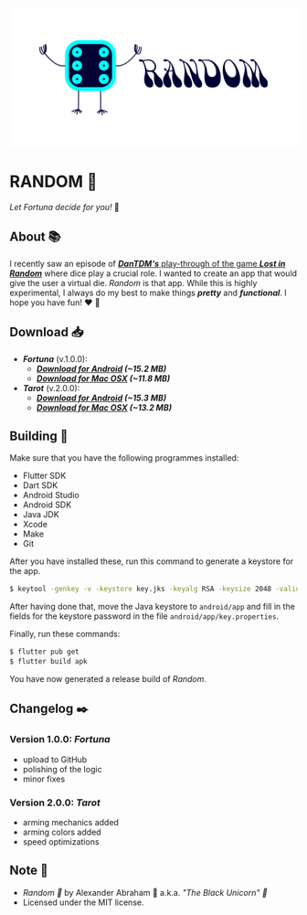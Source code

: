 <p align="center">
 <img src="https://github.com/iamtheblackunicorn/Random/raw/main/assets/images/banner.png"/>
</p>

# RANDOM :game_die:

*Let Fortuna decide for you!* :game_die:

## About :books:

I recently saw an episode of [***DanTDM's*** play-through of the game ***Lost in Random***](https://youtu.be/zyjdhzgMzsk) where dice play a crucial role.
I wanted to create an app that would give the user a virtual die. *Random* is that app. While this is highly experimental,
I always do my best to make things ***pretty*** and ***functional***. I hope you have fun! :heart: :unicorn:

## Download :inbox_tray:

- ***Fortuna*** (v.1.0.0):
  - ***[Download for Android](https://github.com/iamtheblackunicorn/Random/releases/download/v.1.0.0/Random-v1.0.0-Fortuna-Release.apk) (~15.2 MB)***
  - ***[Download for Mac OSX](https://github.com/iamtheblackunicorn/Random/releases/download/v.1.0.0/Random-v1.0.0-Fortuna-Release.app.zip) (~11.8 MB)***
- ***Tarot*** (v.2.0.0):
  - ***[Download for Android](https://github.com/iamtheblackunicorn/Random/releases/download/v.2.0.0/Random-v2.0.0-Tarot-Release.apk) (~15.3 MB)***
  - ***[Download for Mac OSX](https://github.com/iamtheblackunicorn/Random/releases/download/v.2.0.0/Random-v2.0.0-Tarot-Release.app.zip) (~13.2 MB)***

## Building :hammer:

Make sure that you have the following programmes installed:

- Flutter SDK
- Dart SDK
- Android Studio
- Android SDK
- Java JDK
- Xcode
- Make
- Git

After you have installed these, run this command to generate a keystore for the app.

```bash
$ keytool -genkey -v -keystore key.jks -keyalg RSA -keysize 2048 -validity 10000 -alias key
```

After having done that, move the Java keystore to `android/app` and fill in the fields for the keystore password in the file `android/app/key.properties`.

Finally, run these commands:

```bash
$ flutter pub get
$ flutter build apk
```

You have now generated a release build of *Random*.

## Changelog :black_nib:

### Version 1.0.0: ***Fortuna***

- upload to GitHub
- polishing of the logic
- minor fixes

### Version 2.0.0: ***Tarot***

- arming mechanics added
- arming colors added
- speed optimizations

## Note :scroll:

- *Random :game_die:* by Alexander Abraham :black_heart: a.k.a. *"The Black Unicorn" :unicorn:*
- Licensed under the MIT license.
